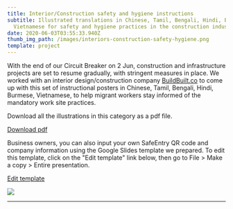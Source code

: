 ```yaml
---
title: Interior/Construction safety and hygiene instructions
subtitle: Illustrated translations in Chinese, Tamil, Bengali, Hindi, Burmese,
  Vietnamese for safety and hygiene practices in the construction industry.
date: 2020-06-03T03:55:33.940Z
thumb_img_path: /images/interiors-construction-safety-hygiene.png
template: project
---
```

<!-- Primary Meta Tags -->

<title>Interior/Construction safety and hygiene instructions - VisualAid</title>
<meta name="title" content="Interior/Construction safety and hygiene instructions - VisualAid">
<meta name="description" content="Illustrated translations in Chinese, Tamil, Bengali, Hindi, Burmese, Vietnamese for safety and hygiene practices in the construction industry."><link rel="canonical" href="https://visualaid.sg/projects/interior-construction-safety-and-hygiene-instructions/" />

<meta property="og:type" content="website">
<meta property="og:url" content="https://visualaid.sg/projects/interior-construction-safety-and-hygiene-instructions/">
<meta property="og:title" content="Interior/Construction safety and hygiene instructions - VisualAid">
<meta property="og:description" content="Illustrated translations in Chinese, Tamil, Bengali, Hindi, Burmese, Vietnamese for safety and hygiene practices in the construction industry.">
<meta property="og:image" content="https://visualaid.sg/images/open_graph_construction.png">

<!-- Twitter -->

<meta property="twitter:card" content="summary_large_image">
<meta property="twitter:url" content="https://visualaid.sg/projects/interior-construction-safety-and-hygiene-instructions/">
<meta property="twitter:title" content="Interior/Construction safety and hygiene instructions - VisualAid">
<meta property="twitter:description" content="Illustrated translations in Chinese, Tamil, Bengali, Hindi, Burmese, Vietnamese for safety and hygiene practices in the construction industry.">
<meta property="twitter:image" content="https://visualaid.sg/images/open_graph_construction.png">

With the end of our Circuit Breaker on 2 Jun, construction and infrastructure projects are set to resume gradually, with stringent measures in place. We worked with an interior design/construction company <a href="https://www.buildbuilt.co/" target="_blank" rel="noopener">BuildBuilt.co</a> to come up with this set of instructional posters in Chinese, Tamil, Bengali, Hindi, Burmese, Vietnamese, to help migrant workers stay informed of the mandatory work site practices.  

Download all the illustrations in this category as a pdf file.

<a class="button" id="download-button" href="https://bit.ly/visualaid-constructionsafety-pdf" target="_blank" rel="noopener" style="margin-bottom: 0.75em;">Download pdf</a>

Business owners, you can also input your own SafeEntry QR code and company information using the Google Slides template we prepared. To edit this template, click on the "Edit template" link below, then go to File > Make a copy > Entire presentation.

<a class="button" id="download-button" href="https://bit.ly/visualaid-constructionsafety-googleslides" target="_blank" rel="noopener" style="margin-bottom: 0.75em;">Edit template</a>

![](/images/interiors-construction-safety-hygiene.png)

<hr/>